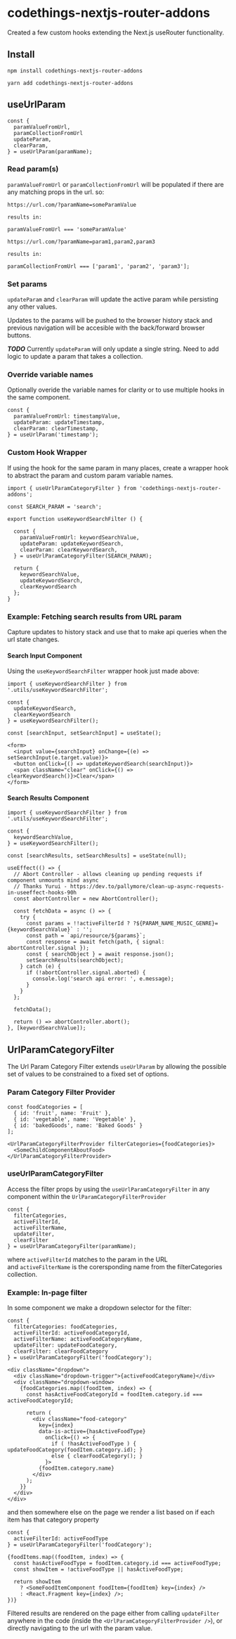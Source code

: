 # codethings-nextjs-router-addons 
Created a few custom hooks extending the Next.js useRouter functionality.    

## Install
```
npm install codethings-nextjs-router-addons    
    
yarn add codethings-nextjs-router-addons    
```


## useUrlParam
```
const { 
  paramValueFromUrl,
  paramCollectionFromUrl
  updateParam, 
  clearParam, 
} = useUrlParam(paramName);
```

### Read param(s)
`paramValueFromUrl` or `paramCollectionFromUrl` will be populated if there are any matching props in the url. so: 

```
https://url.com/?paramName=someParamValue

results in:

paramValueFromUrl === 'someParamValue'
```


```
https://url.com/?paramName=param1,param2,param3

results in:

paramCollectionFromUrl === ['param1', 'param2', 'param3'];
```

### Set params 
`updateParam` and `clearParam` will update the active param while persisting any other values.      

Updates to the params will be pushed to the browser history stack and previous navigation will be accesible with the back/forward browser buttons.    

***TODO*** Currently `updateParam` will only update a single string.  Need to add logic to update a param that takes a collection.


### Override variable names
Optionally overide the variable names for clarity or to use multiple hooks in the same component.
```
const { 
  paramValueFromUrl: timestampValue, 
  updateParam: updateTimestamp, 
  clearParam: clearTimestamp, 
} = useUrlParam('timestamp');
```


### Custom Hook Wrapper
If using the hook for the same param in many places, create a wrapper hook to abstract the param and custom param variable names.
```
import { useUrlParamCategoryFilter } from 'codethings-nextjs-router-addons';

const SEARCH_PARAM = 'search';

export function useKeywordSearchFilter () {
 
  const { 
    paramValueFromUrl: keywordSearchValue, 
    updateParam: updateKeywordSearch, 
    clearParam: clearKeywordSearch,  
  } = useUrlParamCategoryFilter(SEARCH_PARAM);

  return { 
    keywordSearchValue,
    updateKeywordSearch,
    clearKeywordSearch
  };
}
```


### Example: Fetching search results from URL param
Capture updates to history stack and use that to make api queries when the url state changes.   

#### Search Input Component    
Using the `useKeywordSearchFilter` wrapper hook just made above: 
```
import { useKeywordSearchFilter } from '.utils/useKeywordSearchFilter';

const { 
  updateKeywordSearch, 
  clearKeywordSearch
} = useKeywordSearchFilter();

const [searchInput, setSearchInput] = useState();

<form>
  <input value={searchInput} onChange={(e) => setSearchInput(e.target.value)}>
  <button onClick={() => updateKeywordSearch(searchInput)}>
  <span className="clear" onClick={() => clearKeywordSearch()}>Clear</span>
</form>
```

#### Search Results Component
```
import { useKeywordSearchFilter } from '.utils/useKeywordSearchFilter';

const { 
  keywordSearchValue, 
} = useKeywordSearchFilter();

const [searchResults, setSearchResults] = useState(null);

useEffect(() => {
  // Abort Controller - allows cleaning up pending requests if component unmounts mind async
  // Thanks Yurui - https://dev.to/pallymore/clean-up-async-requests-in-useeffect-hooks-90h
  const abortController = new AbortController();

  const fetchData = async () => {
    try {
      const params = !!activeFilterId ? ?${PARAM_NAME_MUSIC_GENRE}={keywordSearchValue}` : '';
      const path = `api/resource/${params}`;
      const response = await fetch(path, { signal: abortController.signal });
      const { searchObject } = await response.json();
      setSearchResults(searchObject);
    } catch (e) { 
      if (!abortController.signal.aborted) {
        console.log('search api error: ', e.message);
      }
    }
  };

  fetchData();

  return () => abortController.abort();
}, [keywordSearchValue]);
```







## UrlParamCategoryFilter
The Url Param Category Filter extends `useUrlParam` by allowing the possible set of values to be constrained to a fixed set of options. 

### Param Category Filter Provider
```
const foodCategories = [
  { id: 'fruit', name: 'Fruit' },
  { id: 'vegetable', name: 'Vegetable' },
  { id: 'bakedGoods', name: 'Baked Goods' }
];

<UrlParamCategoryFilterProvider filterCategories={foodCategories}>
  <SomeChildComponentAboutFood>
</UrlParamCategoryFilterProvider> 
```


### useUrlParamCategoryFilter
Access the filter props by using the `useUrlParamCategoryFilter` in any component within the `UrlParamCategoryFilterProvider`
```
const { 
  filterCategories,
  activeFilterId,       
  activeFilterName, 
  updateFilter, 
  clearFilter 
} = useUrlParamCategoryFilter(paramName);
```
where `activeFilterId` matches to the param in the URL    
and `activeFilterName` is the corersponding name from the filterCategories collection.

### Example: In-page filter
In some component we make a dropdown selector for the filter: 
```
const { 
  filterCategories: foodCategories,
  activeFilterId: activeFoodCategoryId,
  activeFilterName: activeFoodCategoryName, 
  updateFilter: updateFoodCategory, 
  clearFilter: clearFoodCategory 
} = useUrlParamCategoryFilter('foodCategory');

<div className="dropdown">
  <div className="dropdown-trigger">{activeFoodCategoryName}</div>
  <div className="dropdown-window>
    {foodCategories.map((foodItem, index) => {
      const hasActiveFoodCategoryId = foodItem.category.id === activeFoodCategoryId;

      return (
        <div className="food-category" 
          key={index}
          data-is-active={hasActiveFoodType}
            onClick={() => { 
              if ( !hasActiveFoodType ) { updateFoodCategory(foodItem.category.id); }
              else { clearFoodCategory(); }
            }>
          {foodItem.category.name}
        </div>
      );
    }}  
  </div>
</div>
```

and then somewhere else on the page we render a list based on if each item has that category property
```
const { 
  activeFilterId: activeFoodType 
} = useUrlParamCategoryFilter('foodCategory');

{foodItems.map((foodItem, index) => {
  const hasActiveFoodType = foodItem.category.id === activeFoodType;
  const showItem = !activeFoodType || hasActiveFoodType;

  return showItem 
    ? <SomeFoodItemComponent foodItem={foodItem} key={index} />
    : <React.Fragment key={index} />;
})}
```
Filtered results are rendered on the page either from calling `updateFilter` anywhere in the code (inside the `<UrlParamCategoryFilterProvider />`), or directly navigating to the url with the param value.  
